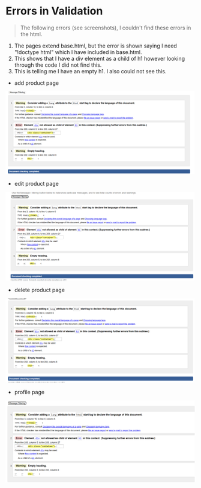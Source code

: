 # Errors in Validation

> The following errors (see screenshots), I couldn't find these errors in the html.

1. The pages extend base.html, but the error is shown saying I need "!doctype html" which I have included in base.html.
2. This shows that I have a div element as a child of h1 however looking through the code I did not find this.
3. This is telling me I have an empty h1. I also could not see this.  


- add product page

![add product](add-product-validation.png)

- edit product page

![edit product](edit-product-validation.png)

- delete product page

![delete product](delete-product-validation.png)

- profile page

![profile](profile-validation.png)

